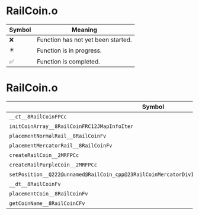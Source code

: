 # RailCoin.o
| Symbol | Meaning 
| ------------- | ------------- 
| :x: | Function has not yet been started. 
| :eight_pointed_black_star: | Function is in progress. 
| :white_check_mark: | Function is completed. 


# RailCoin.o
| Symbol | Decompiled? |
| ------------- | ------------- |
| `__ct__8RailCoinFPCc` | :x: |
| `initCoinArray__8RailCoinFRC12JMapInfoIter` | :x: |
| `placementNormalRail__8RailCoinFv` | :x: |
| `placementMercatorRail__8RailCoinFv` | :x: |
| `createRailCoin__2MRFPCc` | :x: |
| `createRailPurpleCoin__2MRFPCc` | :x: |
| `setPosition__Q222@unnamed@RailCoin_cpp@23RailCoinMercatorDivInfoFlRCQ29JGeometry8TVec3&lt;f&gt;` | :x: |
| `__dt__8RailCoinFv` | :x: |
| `placementCoin__8RailCoinFv` | :x: |
| `getCoinName__8RailCoinCFv` | :x: |
